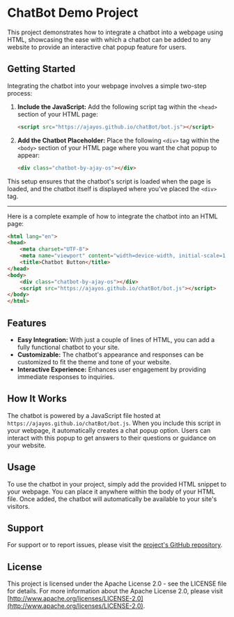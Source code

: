 # ChatBot Demo Project

This project demonstrates how to integrate a chatbot into a webpage using HTML, showcasing the ease with which a chatbot can be added to any website to provide an interactive chat popup feature for users.

## Getting Started

Integrating the chatbot into your webpage involves a simple two-step process:

1. **Include the JavaScript:** Add the following script tag within the `<head>` section of your HTML page:

    ```html
    <script src="https://ajayos.github.io/chatBot/bot.js"></script>
    ```

2. **Add the Chatbot Placeholder:** Place the following `<div>` tag within the `<body>` section of your HTML page where you want the chat popup to appear:

    ```html
    <div class="chatbot-by-ajay-os"></div>
    ```

This setup ensures that the chatbot's script is loaded when the page is loaded, and the chatbot itself is displayed where you've placed the `<div>` tag.

---

Here is a complete example of how to integrate the chatbot into an HTML page:

```html
<html lang="en">
<head>
    <meta charset="UTF-8">
    <meta name="viewport" content="width=device-width, initial-scale=1.0">
    <title>Chatbot Button</title>
</head>
<body>
    <div class="chatbot-by-ajay-os"></div>
    <script src="https://ajayos.github.io/chatBot/bot.js"></script>
</body>
</html>
```

## Features

- **Easy Integration:** With just a couple of lines of HTML, you can add a fully functional chatbot to your site.
- **Customizable:** The chatbot's appearance and responses can be customized to fit the theme and tone of your website.
- **Interactive Experience:** Enhances user engagement by providing immediate responses to inquiries.

## How It Works

The chatbot is powered by a JavaScript file hosted at `https://ajayos.github.io/chatBot/bot.js`. When you include this script in your webpage, it automatically creates a chat popup option. Users can interact with this popup to get answers to their questions or guidance on your website.

## Usage

To use the chatbot in your project, simply add the provided HTML snippet to your webpage. You can place it anywhere within the body of your HTML file. Once added, the chatbot will automatically be available to your site's visitors.

## Support

For support or to report issues, please visit the [project's GitHub repository](https://github.com/ajayos/chatBot).

## License

This project is licensed under the Apache License 2.0 - see the LICENSE file for details. For more information about the Apache License 2.0, please visit [http://www.apache.org/licenses/LICENSE-2.0](http://www.apache.org/licenses/LICENSE-2.0).
